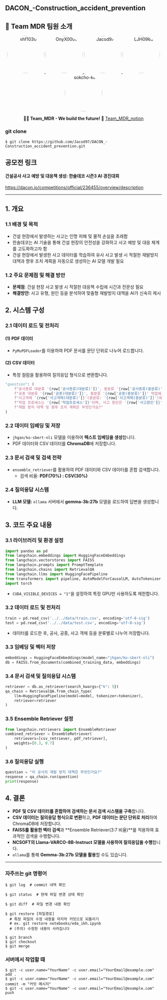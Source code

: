 DACON_-Construction_accident_prevention
---

## 🚀 Team MDR 팀원 소개

<p align="center">
  <a href="https://github.com/vhf1030">
    <img src="https://github.com/vhf1030.png" width="120" height="120" style="border-radius:50%;" alt="vhf1030">
  </a>
  <a href="https://github.com/OnyX0000">
    <img src="https://github.com/OnyX0000.png" width="120" height="120" style="border-radius:50%;" alt="OnyX0000">
  </a>
  <a href="https://github.com/Jacod97">
    <img src="https://github.com/Jacod97.png" width="120" height="120" style="border-radius:50%;" alt="Jacod97">
  </a>
  <a href="https://github.com/LJH0963">
    <img src="https://github.com/LJH0963.png" width="120" height="120" style="border-radius:50%;" alt="LJH0963">
  </a>
  <a href="https://github.com/sokcho-kim">
    <img src="https://github.com/sokcho-kim.png" width="120" height="120" style="border-radius:50%;" alt="sokcho-kim">
  </a>
</p>

<p align="center">
  <b>👨‍💻 Team_MDR - We build the future! 🚀</b>
  <a href = "https://www.notion.so/Team_MDR-19f48fd03c228085be6cfd03c73ac223?pvs=4"> Team_MDR_notion
  </a>
</p>



### git clone
```$ git clone https://github.com/Jacod97/DACON_-Construction_accident_prevention.git```

<!-- ### 대용량 파일 관리 -->
<!-- ```$ git lfs install``` -->

## 공모전 링크

#### 건설공사 사고 예방 및 대응책 생성: 한솔데코 시즌3 AI 경진대회
https://dacon.io/competitions/official/236455/overview/description

---

## 1. 개요
### 1.1 배경 및 목적
- 건설 현장에서 발생하는 사고는 인명 피해 및 물적 손실을 초래함
- 한솔데코는 AI 기술을 통해 건설 현장의 안전성을 강화하고 사고 예방 및 대응 체계를 고도화하고자 함
- 건설 현장에서 발생한 사고 데이터를 학습하여 유사 사고 발생 시 적절한 재발방지 대책과 향후 조치 계획을 자동으로 생성하는 AI 모델 개발 필요

### 1.2 주요 문제점 및 해결 방안
- **문제점**: 건설 현장 사고 발생 시 적절한 대응책 수립에 시간과 전문성 필요
- **해결방안**: 사고 유형, 원인 등을 분석하여 맞춤형 재발방지 대책을 AI가 신속히 제시

## 2. 시스템 구성
### 2.1 데이터 로드 및 전처리
#### (1) PDF 데이터
- `PyMuPDFLoader`를 이용하여 PDF 문서를 문단 단위로 나누어 로드합니다.

#### (2) CSV 데이터
- 특정 컬럼을 활용하여 질의응답 형식으로 변환합니다.
```python
"question": (
    f"공사종류 대분류 '{row['공사종류(대분류)']}', 중분류 '{row['공사종류(중분류)']}' 공사 중 "
    f"공종 대분류 '{row['공종(대분류)']}', 중분류 '{row['공종(중분류)']}' 작업에서 "
    f"사고객체 '{row['사고객체(대분류)']}'(중분류: '{row['사고객체(중분류)']}')와 관련된 사고가 발생했습니다. "
    f"작업 프로세스는 '{row['작업프로세스']}'이며, 사고 원인은 '{row['사고원인']}'입니다. "
    f"재발 방지 대책 및 향후 조치 계획은 무엇인가요?"
)
```

### 2.2 데이터 임베딩 및 저장
- `jhgan/ko-sbert-nli` 모델을 이용하여 **텍스트 임베딩을 생성**합니다.
- PDF 데이터와 CSV 데이터를 **ChromaDB**에 저장합니다.

### 2.3 문서 검색 및 검색 전략
- `ensemble_retriever`를 활용하여 PDF 데이터와 CSV 데이터를 혼합 검색합니다.  
  - 검색 비율: **PDF(70%) : CSV(30%)**

### 2.4 질의응답 시스템
- **LLM 모델:** `ollama` 서버에서 **gemma-3b:27b** 모델을 로드하여 답변을 생성합니다.

## 3. 코드 주요 내용
### 3.1 라이브러리 및 환경 설정
```python
import pandas as pd
from langchain.embeddings import HuggingFaceEmbeddings
from langchain.vectorstores import FAISS
from langchain.prompts import PromptTemplate
from langchain.chains import RetrievalQA
from langchain.llms import HuggingFacePipeline
from transformers import pipeline, AutoModelForCausalLM, AutoTokenizer, BitsAndBytesConfig
import torch
```
- `CUDA_VISIBLE_DEVICES = "1"`을 설정하여 특정 GPU만 사용하도록 제한합니다.

### 3.2 데이터 로드 및 전처리
```python
train = pd.read_csv('../../data/train.csv', encoding='utf-8-sig')
test = pd.read_csv('../../data/test.csv', encoding='utf-8-sig')
```
- 데이터를 로드한 후, 공사, 공종, 사고 객체 등을 분류별로 나누어 저장합니다.

### 3.3 임베딩 및 벡터 저장
```python
embeddings = HuggingFaceEmbeddings(model_name="jhgan/ko-sbert-nli")
db = FAISS.from_documents(combined_training_data, embeddings)
```

### 3.4 문서 검색 및 질의응답 시스템
```python
retriever = db.as_retriever(search_kwargs={"k": 5})
qa_chain = RetrievalQA.from_chain_type(
    llm=HuggingFacePipeline(model=model, tokenizer=tokenizer),
    retriever=retriever
)
```

### 3.5 Ensemble Retriever 설정
```python
from langchain.retrievers import EnsembleRetriever
combined_retriever = EnsembleRetriever(
    retrievers=[csv_retriever, pdf_retriever],
    weights=[0.3, 0.7]
)
```

### 3.6 질의응답 실행
```python
question = "이 공사의 재발 방지 대책은 무엇인가요?"
response = qa_chain.run(question)
print(response)
```

## 4. 결론
- **PDF 및 CSV 데이터를 혼합하여 검색하는 문서 검색 시스템을 구축**합니다.
- **CSV 데이터는 질의응답 형식으로 변환**하고, **PDF 데이터는 문단 단위로 처리**하여 ChromaDB에 저장합니다.
- **FAISS를 활용한 벡터 검색**과 **Ensemble Retriever(3:7 비율)**를 적용하여 효과적인 검색을 수행합니다.
- **NCSOFT의 Llama-VARCO-8B-Instruct 모델을 사용하여 질의응답을 수행**합니다.
- `ollama`를 통해 **Gemma-3b:27b 모델을 활용**할 수도 있습니다.

---


### 자주쓰는 git 명령어

```
$ git log  # commit 내역 확인
```
```
$ git status  # 현재 파일 변경 상태 확인
```
```
$ git diff  # 파일 변경 내용 확인
```
```
$ git restore [파일경로]
  # 특정 파일의 수정 내용을 마지막 커밋으로 되돌리기
  # ex. git restore notebooks/eda_ikh.ipynb
  # (주의) 수정한 내용이 사라집니다
```
```
$ git branch
$ git checkout
$ git merge
```

### 서버에서 작업할 때
```
$ git -c user.name="YourName" -c user.email="YourEmail@example.com" add .  
$ git -c user.name="YourName" -c user.email="YourEmail@example.com" commit -m "커밋 메시지"  
$ git -c user.name="YourName" -c user.email="YourEmail@example.com" push
```
